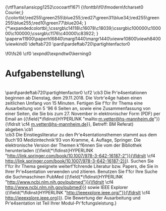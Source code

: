 {\rtf1\ansi\ansicpg1252\cocoartf1671
{\fonttbl\f0\fmodern\fcharset0 Courier;}
{\colortbl;\red255\green255\blue255;\red27\green31\blue34;\red255\green255\blue255;\red10\green77\blue204;
}
{\*\expandedcolortbl;;\cssrgb\c14118\c16078\c18039;\cssrgb\c100000\c100000\c100000;\cssrgb\c1176\c40000\c83922;
}
\paperw11900\paperh16840\margl1440\margr1440\vieww10800\viewh8400\viewkind0
\deftab720
\pard\pardeftab720\partightenfactor0

\f0\fs26 \cf0 \expnd0\expndtw0\kerning0
# Aufgabenstellung\
\
\pard\pardeftab720\partightenfactor0
\cf2 \cb3 Die Pr\'e4sentationen beginnen ab Dienstag, dem 29.11.2018. Die Vortr\'e4ge haben einen zeitlichen Umfang von 15 Minuten. Fertigen Sie f\'fcr Ihr Thema eine Ausarbeitung von 5 \'96 6 Seiten an, sowie eine Zusammenfassung von einer Seiten, die Sie bis zum 27. November in elektronischer Form (PDF) per Email an ({\field{\*\fldinst{HYPERLINK "mailto:m.vetter@hs-mannheim.de"}}{\fldrslt \cf4 m.vetter@hs-mannheim.de}}, Betreff: BM Referat) abgeben.\cb1 \
\cb3 Die Einstiegsliteratur zu den Pr\'e4sentationsthemen stammt aus dem Buch\'93 Medizintechnik\'93 von Kramme, 4. Auflage, Springer. Die elektronische Version der Themen k\'f6nnen Sie vom der Bibliothek herunterladen ({\field{\*\fldinst{HYPERLINK "http://link.springer.com/book/10.1007/978-3-642-16187-2"}}{\fldrslt \cf4 http://link.springer.com/book/10.1007/978-3-642-16187-2}}). Suchen Sie f\'fcr Ihr Thema geeignete weiterf\'fchrende Literatur bzw. Papers, die Sie in Ihrer Pr\'e4sentation verwenden und zitieren. Benutzen Sie f\'fcr Ihre Suche die Suchmaschinen PubMed ({\field{\*\fldinst{HYPERLINK "http://www.ncbi.nlm.nih.gov/pubmed"}}{\fldrslt \cf4 http://www.ncbi.nlm.nih.gov/pubmed}}) sowie IEEE Explorer ({\field{\*\fldinst{HYPERLINK "http://ieeexplore.ieee.org/"}}{\fldrslt \cf4 http://ieeexplore.ieee.org}}). Die Bewertung der Ausarbeitung und Pr\'e4sentation ist Teil Ihrer Modul-Pr\'fcfungsleistung.}